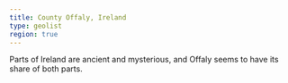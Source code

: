 ```yaml
---
title: County Offaly, Ireland
type: geolist
region: true
---
```

Parts of Ireland are ancient and mysterious, and Offaly seems to have its share of both parts. 